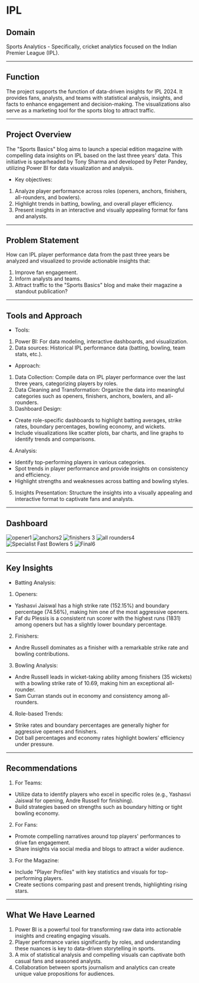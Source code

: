 # IPL
## Domain
Sports Analytics - Specifically, cricket analytics focused on the Indian Premier League (IPL).
________________________________________
## Function
The project supports the function of data-driven insights for IPL 2024. It provides fans, analysts, and teams with statistical analysis, insights, and facts to enhance engagement and decision-making. The visualizations also serve as a marketing tool for the sports blog to attract traffic.
________________________________________
## Project Overview
The "Sports Basics" blog aims to launch a special edition magazine with compelling data insights on IPL based on the last three years' data. This initiative is spearheaded by Tony Sharma and developed by Peter Pandey, utilizing Power BI for data visualization and analysis.
- Key objectives:
1.	Analyze player performance across roles (openers, anchors, finishers, all-rounders, and bowlers).
2.	Highlight trends in batting, bowling, and overall player efficiency.
3.	Present insights in an interactive and visually appealing format for fans and analysts.
________________________________________
## Problem Statement
How can IPL player performance data from the past three years be analyzed and visualized to provide actionable insights that:
1.	Improve fan engagement.
2.	Inform analysts and teams.
3.	Attract traffic to the "Sports Basics" blog and make their magazine a standout publication?
________________________________________
## Tools and Approach
- Tools:
1.	Power BI: For data modeling, interactive dashboards, and visualization.
2.	Data sources: Historical IPL performance data (batting, bowling, team stats, etc.).
- Approach:
1.	Data Collection: Compile data on IPL player performance over the last three years, categorizing players by roles.
2.	Data Cleaning and Transformation: Organize the data into meaningful categories such as openers, finishers, anchors, bowlers, and all-rounders.
3.	Dashboard Design:
- Create role-specific dashboards to highlight batting averages, strike rates, boundary percentages, bowling economy, and wickets.
- Include visualizations like scatter plots, bar charts, and line graphs to identify trends and comparisons.
4.	Analysis:
- Identify top-performing players in various categories.
- Spot trends in player performance and provide insights on consistency and efficiency.
- Highlight strengths and weaknesses across batting and bowling styles.
5.	Insights Presentation: Structure the insights into a visually appealing and interactive format to captivate fans and analysts.
  ________________________________________
## Dashboard
![opener1](https://github.com/user-attachments/assets/bc3acfdf-ef8e-4943-9f55-24d6f385e3f3)
![anchors2](https://github.com/user-attachments/assets/081f06fc-6a62-43af-82d9-7a03c842589d)
![finishers 3](https://github.com/user-attachments/assets/e5d47db4-634d-48f1-a26c-6c09cefdf49e)
![all rounders4](https://github.com/user-attachments/assets/cd106a85-f515-4fff-ba1f-3791535789df)
![Specialist Fast Bowlers 5](https://github.com/user-attachments/assets/7ba6a73d-0793-4058-aecb-b890fd65fc2a)
![Final6](https://github.com/user-attachments/assets/84941160-dba1-4a99-9f23-ac6edbebbea7)

________________________________________
## Key Insights
- Batting Analysis:
1.	Openers:
-	Yashasvi Jaiswal has a high strike rate (152.15%) and boundary percentage (74.56%), making him one of the most aggressive openers.
-	Faf du Plessis is a consistent run scorer with the highest runs (1831) among openers but has a slightly lower boundary percentage.
2.	Finishers:
-	Andre Russell dominates as a finisher with a remarkable strike rate and bowling contributions.
3. Bowling Analysis:
- Andre Russell leads in wicket-taking ability among finishers (35 wickets) with a bowling strike rate of 10.69, making him an exceptional all-rounder.
-	Sam Curran stands out in economy and consistency among all-rounders.
4. Role-based Trends:
-	Strike rates and boundary percentages are generally higher for aggressive openers and finishers.
-	Dot ball percentages and economy rates highlight bowlers’ efficiency under pressure.
________________________________________
## Recommendations
1.	For Teams:
-	Utilize data to identify players who excel in specific roles (e.g., Yashasvi Jaiswal for opening, Andre Russell for finishing).
-	Build strategies based on strengths such as boundary hitting or tight bowling economy.
2.	For Fans:
- Promote compelling narratives around top players' performances to drive fan engagement.
-	Share insights via social media and blogs to attract a wider audience.
3.	For the Magazine:
-	Include "Player Profiles" with key statistics and visuals for top-performing players.
-	Create sections comparing past and present trends, highlighting rising stars.
________________________________________
## What We Have Learned
1.	Power BI is a powerful tool for transforming raw data into actionable insights and creating engaging visuals.
2.	Player performance varies significantly by roles, and understanding these nuances is key to data-driven storytelling in sports.
3.	A mix of statistical analysis and compelling visuals can captivate both casual fans and seasoned analysts.
4.	Collaboration between sports journalism and analytics can create unique value propositions for audiences.
